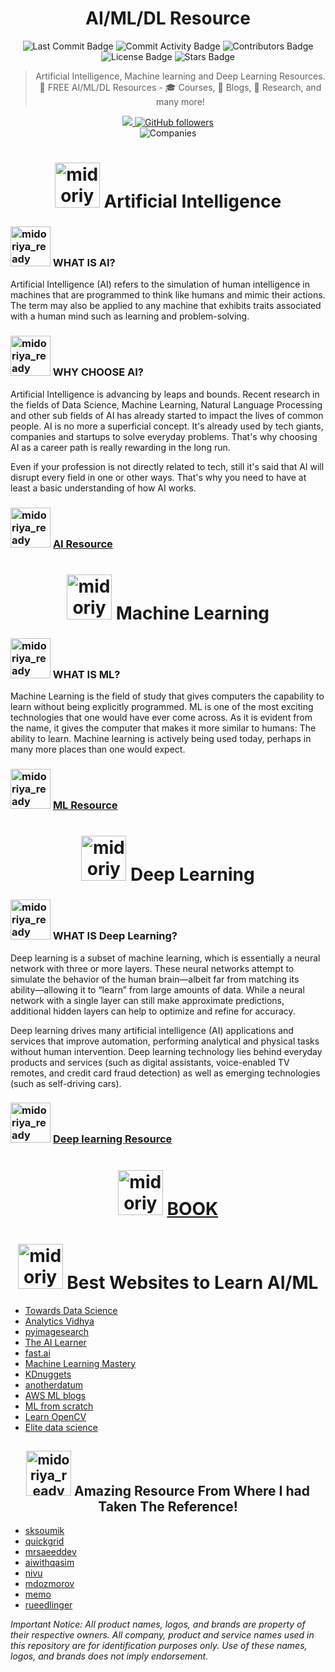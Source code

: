 <div align="center">
<H1>
AI/ML/DL Resource
</H1>
</div>
<div align="center">
<img src="https://img.shields.io/github/last-commit/srajan-kiyotaka/AI-ML-DL-Resource" alt="Last Commit Badge"/>
<img src="https://img.shields.io/github/commit-activity/w/srajan-kiyotaka/AI-ML-DL-Resource" alt="Commit Activity Badge"/>
<img src="https://img.shields.io/github/contributors/srajan-kiyotaka/AI-ML-DL-Resource" alt="Contributors Badge"/>
<img src="https://img.shields.io/github/license/srajan-kiyotaka/AI-ML-DL-Resource" alt="License Badge"/>
<img src="https://img.shields.io/github/stars/srajan-kiyotaka/AI-ML-DL-Resource?style=social" alt="Stars Badge"/>

> Artificial Intelligence, Machine learning and Deep Learning Resources. 🚀 FREE AI/ML/DL Resources - 🎓 Courses, 📝 Blogs, 🔬 Research, and many more!

<a href="https://www.linkedin.com/in/srajan-chourasia/">
<img src="https://camo.githubusercontent.com/406fa0f807a6e4126cf965cf201f6197861d49e3/68747470733a2f2f696d672e736869656c64732e696f2f747769747465722f75726c3f6c6162656c3d4c696e6b6564496e266c6f676f3d6c696e6b6564496e267374796c653d736f6369616c2675726c3d68747470732533412532462532467777772e6c696e6b6564696e2e636f6d253246696e253246716173696d2d68617373616e253246"/>
</a>
<a href="https://github.com/srajan-kiyotaka">
<img alt="GitHub followers" src="https://img.shields.io/github/followers/srajan-kiyotaka?label=Follow&style=social"/></a>
</div>
<div align="center">
<img src="https://github.com/srajan-kiyotaka/free-ai-resources/blob/master/companies.jpg" alt="Companies"/>
<H1>
<a href="https://emoji.discord.st/emojis/saberChan.png"><img src="https://emoji.discord.st/emojis/saberChan.png" width="72px" height="72px" alt="midoriya_ready"></a>
Artificial Intelligence
</H1>
</div>

### <a href="https://emoji.discord.st/emojis/fcebd823-96f5-40ba-886e-bbf58a80a7ef.png"><img src="https://emoji.discord.st/emojis/fcebd823-96f5-40ba-886e-bbf58a80a7ef.png" width="64px" height="64px" alt="midoriya_ready"></a> WHAT IS AI?

Artificial Intelligence (AI) refers to the simulation of human intelligence in machines that are programmed to think like humans and mimic their actions. The term may also be applied to any machine that exhibits traits associated with a human mind such as learning and problem-solving.

### <a href="https://emoji.discord.st/emojis/3dad9d16-69b8-46e3-b860-9c85cf1a7fe6.png"><img src="https://emoji.discord.st/emojis/3dad9d16-69b8-46e3-b860-9c85cf1a7fe6.png" width="64px" height="64px" alt="midoriya_ready"></a> WHY CHOOSE AI?

Artificial Intelligence is advancing by leaps and bounds. Recent research in the fields of Data Science, Machine Learning, Natural Language Processing and other sub fields of AI has already started to impact the lives of common people. AI is no more a superficial concept. It's already used by tech giants, companies and startups to solve everyday problems. That's why choosing AI as a career path is really rewarding in the long run.

Even if your profession is not directly related to tech, still it's said that AI will disrupt every field in one or other ways. That's why you need to have at least a basic understanding of how AI works.

### <a href="https://emoji.discord.st/emojis/2cd14dcd-82c7-444a-a286-30784007a914.png"><img src="https://emoji.discord.st/emojis/2cd14dcd-82c7-444a-a286-30784007a914.png" width="64px" height="64px" alt="midoriya_ready"></a> [AI Resource](AI_RESOURCE.md)

<div align="center">
<H1>
<a href="https://emoji.discord.st/emojis/ComfySagiri.png"><img src="https://emoji.discord.st/emojis/ComfySagiri.png" width="72px" height="72px" alt="midoriya_ready"></a>
Machine Learning
</H1>
</div>

### <a href="https://emoji.discord.st/emojis/b6fbae96-63e0-4656-99d9-1cba37a7d747.png"><img src="https://emoji.discord.st/emojis/b6fbae96-63e0-4656-99d9-1cba37a7d747.png" width="64px" height="64px" alt="midoriya_ready"></a> WHAT IS ML?

Machine Learning is the field of study that gives computers the capability to learn without being explicitly programmed. ML is one of the most exciting technologies that one would have ever come across. As it is evident from the name, it gives the computer that makes it more similar to humans: The ability to learn. Machine learning is actively being used today, perhaps in many more places than one would expect.

### <a href="https://emoji.discord.st/emojis/GWnanamiRinWave.png"><img src="https://emoji.discord.st/emojis/GWnanamiRinWave.png" width="64px" height="64px" alt="midoriya_ready"></a> [ML Resource](ML_RESOURCE.md)

<div align="center">
<H1>
<a href="https://emoji.discord.st/emojis/flandre_laugh.png"><img src="https://emoji.discord.st/emojis/flandre_laugh.png" width="72px" height="72px" alt="midoriya_ready"></a>
Deep Learning
</H1>
</div>

### <a href="https://emoji.discord.st/emojis/e21767b7-630b-4e42-924a-fcb30ad2d714.png"><img src="https://emoji.discord.st/emojis/e21767b7-630b-4e42-924a-fcb30ad2d714.png" width="64px" height="64px" alt="midoriya_ready"></a> WHAT IS Deep Learning?

Deep learning is a subset of machine learning, which is essentially a neural network with three or more layers. These neural networks attempt to simulate the behavior of the human brain—albeit far from matching its ability—allowing it to “learn” from large amounts of data. While a neural network with a single layer can still make approximate predictions, additional hidden layers can help to optimize and refine for accuracy.

Deep learning drives many artificial intelligence (AI) applications and services that improve automation, performing analytical and physical tasks without human intervention. Deep learning technology lies behind everyday products and services (such as digital assistants, voice-enabled TV remotes, and credit card fraud detection) as well as emerging technologies (such as self-driving cars).

### <a href="https://emoji.discord.st/emojis/NepHug.png"><img src="https://emoji.discord.st/emojis/NepHug.png" width="64px" height="64px" alt="midoriya_ready"></a> [Deep learning Resource](DL_RESOURCE.md)

<div align="center">

# <a href="https://emoji.discord.st/emojis/d8b7a8d7-f3e5-4284-93db-a7fa8f75b515.png"><img src="https://emoji.discord.st/emojis/d8b7a8d7-f3e5-4284-93db-a7fa8f75b515.png" width="72px" height="72px" alt="midoriya_ready"></a> [BOOK](BOOK.md)

</div>

<div align="center">
<H1>
<a href="https://emoji.discord.st/emojis/mexShrug.png"><img src="https://emoji.discord.st/emojis/mexShrug.png" width="72px" height="72px" alt="midoriya_ready"></a>
Best Websites to Learn AI/ML
</H1>
</div>

- [Towards Data Science](https://towardsdatascience.com/)
- [Analytics Vidhya](https://www.analyticsvidhya.com/)
- [pyimagesearch](https://www.pyimagesearch.com/)
- [The AI Learner](https://theailearner.com/)
- [fast.ai](https://www.fast.ai/)
- [Machine Learning Mastery](https://machinelearningmastery.com/)
- [KDnuggets](https://www.kdnuggets.com/)
- [anotherdatum](https://anotherdatum.com/)
- [AWS ML blogs](https://aws.amazon.com/blogs/machine-learning/)
- [ML from scratch](https://mlfromscratch.com/)
- [Learn OpenCV](https://www.learnopencv.com/)
- [Elite data science](https://elitedatascience.com/)


<div align="center">
<H2>
<a href="https://emoji.discord.st/emojis/2427ed28-27d9-44a3-bbbe-003ef9e5138e.png"><img src="https://emoji.discord.st/emojis/2427ed28-27d9-44a3-bbbe-003ef9e5138e.png" width="72px" height="72px" alt="midoriya_ready"></a>
Amazing Resource From Where I had Taken The Reference!
</H2>
</div>

- [sksoumik](https://github.com/sksoumik/AI-resources#course)
- [quickgrid](https://github.com/quickgrid/AI-Resources)
- [mrsaeeddev](https://github.com/mrsaeeddev/free-ai-resources)
- [aiwithqasim](https://github.com/aiwithqasim/Free-Artificial-Intelligence-Resources)
- [nivu](https://github.com/nivu/ai_all_resources)
- [mdozmorov](https://github.com/mdozmorov/MachineLearning_notes#keras-tensorflow)
- [memo](https://github.com/memo/ai-resources)
- [rueedlinger](https://github.com/rueedlinger/ml-resources)

_Important Notice: All product names, logos, and brands are property of their respective owners. All company, product and service names used in this repository are for identification purposes only. Use of these names, logos, and brands does not imply endorsement._
